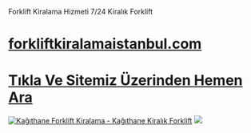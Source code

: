 Forklift Kiralama Hizmeti 7/24 Kiralık Forklift
#  <a href="https://forkliftkiralamaistanbul.com/">forkliftkiralamaistanbul.com</a>
#  <a href="https://forkliftkiralamaistanbul.com">Tıkla Ve Sitemiz Üzerinden Hemen Ara</a>
<meta charset="UTF-8">
    <meta name="viewport" content="width=device-width, initial-scale=1.0">
</head>
<body>
<a href="https://forkliftkiralamaistanbul.com/" title="Kağıthane Forklift Kiralama - Kağıthane Kiralık Forklift"><img src="https://r.resimlink.com/_-H9YIQ4uWtj.jpg" title="Kağıthane Forklift Kiralama - Kağıthane Kiralık Forklift" alt="Kağıthane Forklift Kiralama - Kağıthane Kiralık Forklift"></a>
<a href="https://forkliftkiralamaistanbul.com/">
    <img src="https://r.resimlink.com/_-H9YIQ4uWtj.jpg" />
